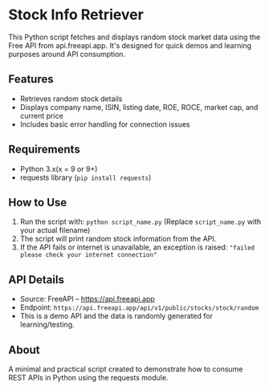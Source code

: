 # Stock Info Retriever

This Python script fetches and displays random stock market data using the Free API from api.freeapi.app. It's designed for quick demos and learning purposes around API consumption.

## Features

- Retrieves random stock details
- Displays company name, ISIN, listing date, ROE, ROCE, market cap, and current price
- Includes basic error handling for connection issues

## Requirements

- Python 3.x(x = 9 or 9+)
- requests library (`pip install requests`)

## How to Use

1. Run the script with: `python script_name.py`
   (Replace `script_name.py` with your actual filename)
2. The script will print random stock information from the API.
3. If the API fails or internet is unavailable, an exception is raised:
   `"failed please check your internet connection"`

## API Details

- Source: FreeAPI – https://api.freeapi.app
- Endpoint: `https://api.freeapi.app/api/v1/public/stocks/stock/random`
- This is a demo API and the data is randomly generated for learning/testing.

## About

A minimal and practical script created to demonstrate how to consume REST APIs in Python using the requests module.
